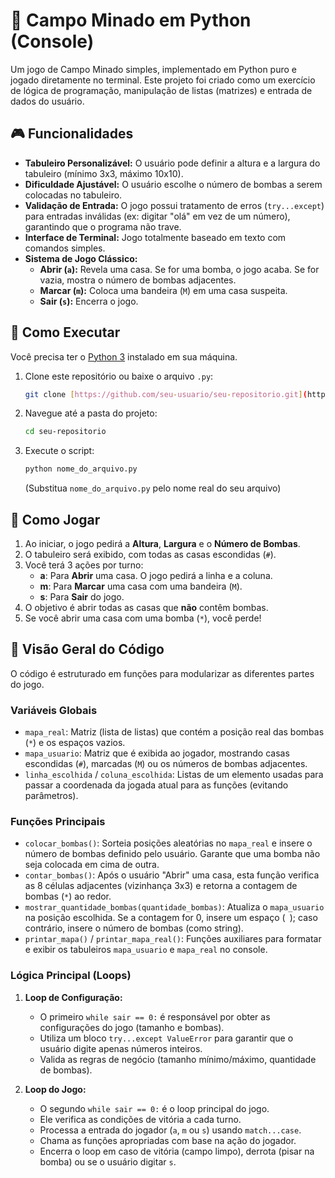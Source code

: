 # 🐍 Campo Minado em Python (Console)

Um jogo de Campo Minado simples, implementado em Python puro e jogado diretamente no terminal. Este projeto foi criado como um exercício de lógica de programação, manipulação de listas (matrizes) e entrada de dados do usuário.

## 🎮 Funcionalidades

* **Tabuleiro Personalizável:** O usuário pode definir a altura e a largura do tabuleiro (mínimo 3x3, máximo 10x10).
* **Dificuldade Ajustável:** O usuário escolhe o número de bombas a serem colocadas no tabuleiro.
* **Validação de Entrada:** O jogo possui tratamento de erros (`try...except`) para entradas inválidas (ex: digitar "olá" em vez de um número), garantindo que o programa não trave.
* **Interface de Terminal:** Jogo totalmente baseado em texto com comandos simples.
* **Sistema de Jogo Clássico:**
    * **Abrir (`a`):** Revela uma casa. Se for uma bomba, o jogo acaba. Se for vazia, mostra o número de bombas adjacentes.
    * **Marcar (`m`):** Coloca uma bandeira (`M`) em uma casa suspeita.
    * **Sair (`s`):** Encerra o jogo.

## 🚀 Como Executar

Você precisa ter o [Python 3](https://www.python.org/downloads/) instalado em sua máquina.

1.  Clone este repositório ou baixe o arquivo `.py`:
    ```sh
    git clone [https://github.com/seu-usuario/seu-repositorio.git](https://github.com/seu-usuario/seu-repositorio.git)
    ```
2.  Navegue até a pasta do projeto:
    ```sh
    cd seu-repositorio
    ```
3.  Execute o script:
    ```sh
    python nome_do_arquivo.py
    ```
    (Substitua `nome_do_arquivo.py` pelo nome real do seu arquivo)

## 📖 Como Jogar

1.  Ao iniciar, o jogo pedirá a **Altura**, **Largura** e o **Número de Bombas**.
2.  O tabuleiro será exibido, com todas as casas escondidas (`#`).
3.  Você terá 3 ações por turno:
    * **a**: Para **Abrir** uma casa. O jogo pedirá a linha e a coluna.
    * **m**: Para **Marcar** uma casa com uma bandeira (`M`).
    * **s**: Para **Sair** do jogo.
4.  O objetivo é abrir todas as casas que **não** contêm bombas.
5.  Se você abrir uma casa com uma bomba (`*`), você perde!

## 🔧 Visão Geral do Código

O código é estruturado em funções para modularizar as diferentes partes do jogo.

### Variáveis Globais

* `mapa_real`: Matriz (lista de listas) que contém a posição real das bombas (`*`) e os espaços vazios.
* `mapa_usuario`: Matriz que é exibida ao jogador, mostrando casas escondidas (`#`), marcadas (`M`) ou os números de bombas adjacentes.
* `linha_escolhida` / `coluna_escolhida`: Listas de um elemento usadas para passar a coordenada da jogada atual para as funções (evitando parâmetros).

### Funções Principais

* `colocar_bombas()`: Sorteia posições aleatórias no `mapa_real` e insere o número de bombas definido pelo usuário. Garante que uma bomba não seja colocada em cima de outra.
* `contar_bombas()`: Após o usuário "Abrir" uma casa, esta função verifica as 8 células adjacentes (vizinhança 3x3) e retorna a contagem de bombas (`*`) ao redor.
* `mostrar_quantidade_bombas(quantidade_bombas)`: Atualiza o `mapa_usuario` na posição escolhida. Se a contagem for 0, insere um espaço (` `); caso contrário, insere o número de bombas (como string).
* `printar_mapa()` / `printar_mapa_real()`: Funções auxiliares para formatar e exibir os tabuleiros `mapa_usuario` e `mapa_real` no console.

### Lógica Principal (Loops)

1.  **Loop de Configuração:**
    * O primeiro `while sair == 0:` é responsável por obter as configurações do jogo (tamanho e bombas).
    * Utiliza um bloco `try...except ValueError` para garantir que o usuário digite apenas números inteiros.
    * Valida as regras de negócio (tamanho mínimo/máximo, quantidade de bombas).

2.  **Loop do Jogo:**
    * O segundo `while sair == 0:` é o loop principal do jogo.
    * Ele verifica as condições de vitória a cada turno.
    * Processa a entrada do jogador (`a`, `m` ou `s`) usando `match...case`.
    * Chama as funções apropriadas com base na ação do jogador.
    * Encerra o loop em caso de vitória (campo limpo), derrota (pisar na bomba) ou se o usuário digitar `s`.